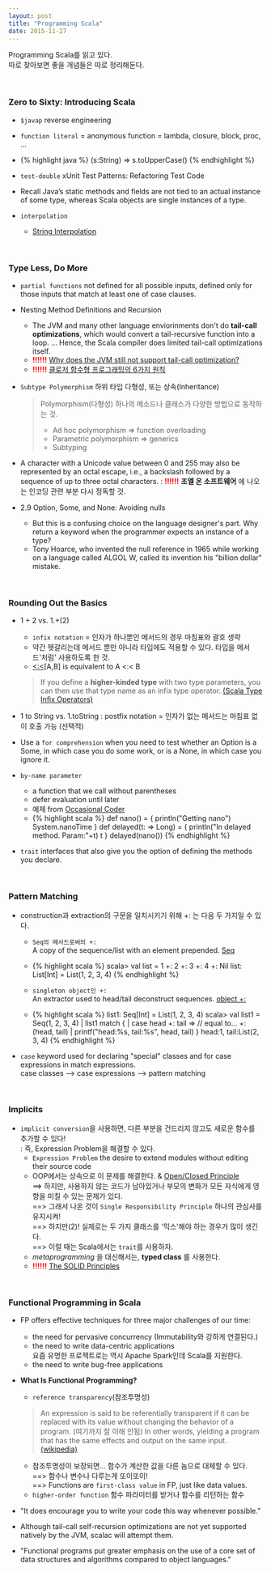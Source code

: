 ```yaml
---
layout: post
title: "Programming Scala"
date: 2015-11-27
---
```


Programming Scala를 읽고 있다.   
따로 찾아보면 좋을 개념들은 따로 정리해둔다.

<br>

### Zero to Sixty: Introducing Scala

- `$javap` reverse engineering
- `function literal` = anonymous function = lambda, closure, block, proc, ...
- {% highlight java %}
  (s:String) => s.toUpperCase()
  {% endhighlight %}

- `test-double` xUnit Test Patterns: Refactoring Test Code
- Recall Java’s static methods and fields are not tied to an actual instance of some type, whereas Scala objects are single instances of a type.
- `interpolation`
   - [String Interpolation](http://docs.scala-lang.org/overviews/core/string-interpolation.html)

<br>

### Type Less, Do More
- `partial functions` not defined for all possible inputs, defined only for those inputs that match at least one of case clauses.
- Nesting Method Definitions and Recursion
  - The JVM and many other language enviorinments don't do **tail-call optimizations**, which would convert a tail-recursive function into a loop. ... Hence, the Scala compiler does limited tail-call optimizations itself.
  - <b style="color:red">!!!!!!</b> [Why does the JVM still not support tail-call optimization?](http://stackoverflow.com/questions/3616483/why-does-the-jvm-still-not-support-tail-call-optimization/3682044#3682044)
  - <b style="color:red">!!!!!!</b> [클로저 함수형 프로그래밍의 6가지 원칙](http://autonomist.tistory.com/20)
- `Subtype Polymorphism` 하위 타입 다형성, 또는 상속(Inheritance)

  > Polymorphism(다형성) 하나의 메소드나 클래스가 다양한 방법으로 동작하는 것.   
  > - Ad hoc polymorphism => function overloading   
  > - Parametric polymorphism => generics   
  > - Subtyping

- A character with a Unicode value between 0 and 255 may also be represented by an octal escape, i.e., a backslash followed by a sequence of up to three octal characters.
: <b style="color:red">!!!!!!</b> **조엘 온 소프트웨어** 에 나오는 인코딩 관련 부분 다시 정독할 것.
- 2.9 Option, Some, and None: Avoiding nulls
  - But this is a confusing choice on the language designer's part. Why return a keyword when the programmer expects an instance of a type?
  - Tony Hoarce, who invented the null reference in 1965 while working on a language called ALGOL W, called its invention his "billion dollar" mistake.

<br>

### Rounding Out the Basics
- 1 + 2 vs. 1.+(2)
  - `infix notation` = 인자가 하나뿐인 메서드의 경우 마침표와 괄호 생략
  - 약간 헷갈리는데 메서드 뿐만 아니라 타입에도 적용할 수 있다. 타입을 메서드'처럼' 사용하도록 한 것.
  - [<:<](http://www.scala-lang.org/api/current/#scala.Predef$$$less$colon$less)[A,B] is equivalent to A <:< B

  > If you define a **higher-kinded type** with two type parameters, you can then use that type name as an infix type operator. [(Scala Type Infix Operators)](http://jim-mcbeath.blogspot.kr/2008/11/scala-type-infix-operators.html)

- 1 to String vs. 1.toString
: postfix notation = 인자가 없는 메서드는 마침표 없이 호출 가능 (선택적)
- Use a `for comprehension` when you need to test whether an Option is a Some, in which case you do some work, or is a None, in which case you ignore it.
- `by-name parameter`
   - a function that we call without parentheses
   - defer evaluation until later
   - 예제 from [Occasional Coder](http://locrianmode.blogspot.kr/2011/07/scala-by-name-parameter.html)
   - {% highlight scala %}
def nano() = {
    println("Getting nano")
    System.nanoTime
}
def delayed(t: => Long) = {
    println("In delayed method. Param:"+t)
    t
}
delayed(nano())
{% endhighlight %}

- `trait` interfaces that also give you the option of defining the methods you declare.

<br>

### Pattern Matching
- construction과 extraction의 구문을 일치시키기 위해 +: 는 다음 두 가지일 수 있다.
  - `Seq의 메서드로써의 +:`
  <br>A copy of the sequence/list with an element prepended. [Seq](http://www.scala-lang.org/api/current/#scala.collection.Seq)
  - {% highlight scala %}
scala> val list = 1 +: 2 +: 3 +: 4 +: Nil
list: List[Int] = List(1, 2, 3, 4)
{% endhighlight %}

  - `singleton object인 +:`
  <br>An extractor used to head/tail deconstruct sequences. [object +:](http://www.scala-lang.org/api/current/#scala.collection.$plus$colon$)
  - {% highlight scala %}
list1: Seq[Int] = List(1, 2, 3, 4)
scala> val list1 = Seq(1, 2, 3, 4)
     | list1 match {
     | case head +: tail => // equal to... +:(head, tail)
     | printf("head:%s, tail:%s", head, tail) }
head:1, tail:List(2, 3, 4)
{% endhighlight %}

- `case` keyword used for declaring "special" classes and for case expressions in match expressions.
<br>case classes --> case expressions --> pattern matching

<br>

### Implicits
- `implicit conversion`을 사용하면, 다른 부분을 건드리지 않고도 새로운 함수를 추가할 수 있다!   
: 즉, Expression Problem을 해결할 수 있다.
  - `Expression Problem` the desire to extend modules without editing their source code
  - OOP에서는 상속으로 이 문제를 해결한다. & [Open/Closed Principle](https://ko.wikipedia.org/wiki/%EA%B0%9C%EB%B0%A9-%ED%8F%90%EC%87%84_%EC%9B%90%EC%B9%99)   
  ==> 하지만, 사용하지 않는 코드가 남아있거나 부모의 변화가 모든 자식에게 영향을 미칠 수 있는 문제가 있다.   
  ==> 그래서 나온 것이 `Single Responsibility Principle` 하나의 관심사를 유지시켜!   
  ==> 하지만(2)! 실제로는 두 가지 클래스를 '믹스'해야 하는 경우가 많이 생긴다.  
  ==> 이럴 때는 Scala에서는 `trait`를 사용하자.
  - *metaprogramming* 을 대신해서는, **typed class** 를 사용한다.
  - <b style="color:red">!!!!!!</b> [The SOLID Principles](http://code.tutsplus.com/series/the-solid-principles--cms-634)

<br>

### Functional Programming in Scala
- FP offers effective techniques for three major challenges of our time:
  - the need for pervasive concurrency (Immutability와 강하게 연결된다.)
  - the need to write data-centric applications
  <br>요즘 유명한 프로젝트로는 역시 Apache Spark인데 Scala를 지원한다.
  - the need to write bug-free applications
- **What Is Functional Programming?**
  - `reference transparency`(참조투명성)

  > An expression is said to be referentially transparent if it can be replaced with its value without changing the behavior of a program. (여기까지 잘 이해 안됨) In other words, yielding a program that has the same effects and output on the same input. [(wikipedia)](https://en.wikipedia.org/wiki/Referential_transparency)

    - 참조투명성이 보장되면... 함수가 계산한 값을 다른 놈으로 대체할 수 있다.   
    ==> 함수나 변수나 다루는게 또이또이!   
    ==> Functions are `first-class value` in FP, just like data values.
    - `higher-order function` 함수 파라미터를 받거나 함수를 리턴하는 함수
- "It does encourage you to write your code this way whenever possible."
- Although tail-call self-recursion optimizations are not yet supported natively by the JVM, scalac will attempt them.
- "Functional programs put greater emphasis on the use of a core set of data structures and algorithms compared to object languages."
